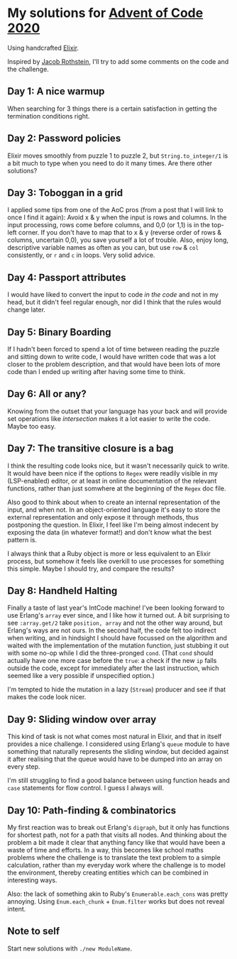 # My solutions for [Advent of Code 2020](https://adventofcode.com/2020/)

Using handcrafted [Elixir](https://elixir-lang.org/).

Inspired by [Jacob Rothstein](https://github.com/jbr/advent-2020), I'll try to add some comments on the code and
the challenge.

## Day 1: A nice warmup

When searching for 3 things there is a certain satisfaction in getting the termination conditions right.

## Day 2: Password policies

Elixir moves smoothly from puzzle 1 to puzzle 2, but `String.to_integer/1` is a bit much to type when you
need to do it many times.  Are there other solutions?

## Day 3: Toboggan in a grid

I applied some tips from one of the AoC pros (from a post that I will link to once I find it again): Avoid x & y
when the input is rows and columns.  In the input processing, rows come before columns, and 0,0 (or 1,1) is in the
top-left corner.  If you don't have to map that to x & y (reverse order of rows & columns, uncertain 0,0), you save
yourself a lot of trouble.  Also, enjoy long, descriptive variable names as often as you can, but use `row` & `col`
consistently, or `r` and `c` in loops. Very solid advice.

## Day 4: Passport attributes

I would have liked to convert the input to code _in the code_ and not in my head, but it didn't feel regular
enough, nor did I think that the rules would change later.

## Day 5: Binary Boarding

If I hadn't been forced to spend a lot of time between reading the puzzle and sitting down to write code, I would
have written code that was a lot closer to the problem description, and that would have been lots of more code than
I ended up writing after having some time to think.

## Day 6: All or any?

Knowing from the outset that your language has your back and will provide set operations like _intersection_ makes
it a lot easier to write the code.  Maybe too easy.

## Day 7: The transitive closure is a bag

I think the resulting code looks nice, but it wasn't necessarily quick to write.  It would have been nice if the
options to `Regex` were readily visible in my (LSP-enabled) editor, or at least in online documentation of the 
relevant functions, rather than just somwhere at the beginning of the `Regex` doc file.

Also good to think about when to create an internal representation of the input, and when not.  In an
object-oriented language it's easy to store the external representation and only expose it through methods, thus
postponing the question.  In Elixir, I feel like I'm being almost indecent by exposing the data (in whatever
format!) and don't know what the best pattern is.

I always think that a Ruby object is more or less equivalent to an Elixir process, but somehow it feels like
overkill to use processes for something this simple.  Maybe I should try, and compare the results?

## Day 8: Handheld Halting

Finally a taste of last year's IntCode machine!  I've been looking forward to use Erlang's `array` ever since, and
I like how it turned out. A bit surprising to see `:array.get/2` take `position, array` and not the other way
around, but Erlang's ways are not ours. In the second half, the code felt too indirect when writing, and in
hindsight I should have focussed on the algorithm and waited with the implementation of the mutation function, just
stubbing it out with some no-op while I did the three-pronged `cond`.  (That `cond` should actually have one more
case before the `true`: a check if the new `ip` falls outside the code, except for immediately after the last
instruction, which seemed like a very possible if unspecified option.)

I'm tempted to hide the mutation in a lazy (`Stream`) producer and see if that makes the code look nicer.

## Day 9: Sliding window over array

This kind of task is not what comes most natural in Elixir, and that in itself provides a nice challenge.  I
considered using Erlang's `queue` module to have something that naturally represents the sliding window, but
decided against it after realising that the queue would have to be dumped into an array on every step.

I'm still struggling to find a good balance between using function heads and `case` statements for flow control.
I guess I always will.

## Day 10: Path-finding & combinatorics

My first reaction was to break out Erlang's `digraph`, but it only has functions for shortest path, not for a path
that visits all nodes.  And thinking about the problem a bit made it clear that anything fancy like that would have
been a waste of time and efforts.  In a way, this becomes like school maths problems where the challenge is to
translate the text problem to a simple calculation, rather than my everyday work where the challenge is to model
the environment, thereby creating entities which can be combined in interesting ways.

Also: the lack of something akin to Ruby's `Enumerable.each_cons` was pretty annoying.  Using `Enum.each_chunk` +
`Enum.filter` works but does not reveal intent.

## Note to self

Start new solutions with `./new ModuleName`.

